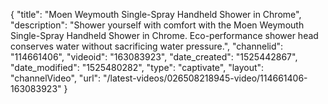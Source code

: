{
    "title": "Moen Weymouth Single-Spray Handheld Shower in Chrome",
    "description": "Shower yourself with comfort with the Moen Weymouth Single-Spray Handheld Shower in Chrome. Eco-performance shower head conserves water without sacrificing water pressure.",
    "channelid": "114661406",
    "videoid": "163083923",
    "date_created": "1525442867",
    "date_modified": "1525480282",
    "type": "captivate",
    "layout": "channelVideo",
    "url": "\/latest-videos\/026508218945-video\/114661406-163083923"
}